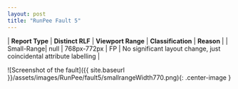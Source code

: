 ```yaml
---
layout: post
title: "RunPee Fault 5"
---
```

| **Report Type** | **Distinct RLF** | **Viewport Range** | **Classification** | **Reason** |
| Small-Range| null | 768px-772px | FP | No significant layout change, just coincidental attribute labelling | 

![Screenshot of the fault]({{ site.baseurl }}/assets/images/RunPee/fault5/smallrangeWidth770.png){: .center-image }